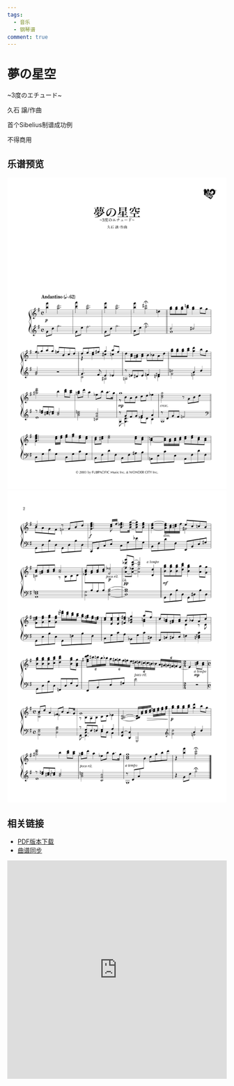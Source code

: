 ```yaml
---
tags:
  - 音乐
  - 钢琴谱
comment: true
---
```


# 夢の星空

~3度のエチュード~

久石 譲/作曲

首个Sibelius制谱成功例

不得商用
## 乐谱预览
![](assets/页面%201.png)![](assets/页面%202.png)
## 相关链接
- [PDF版本下载](https://likemsblog.netlify.app/files/夢の星空.pdf)
- [曲谱同步](https://www.bilibili.com/video/BV1bA3vztEyj/)
<iframe 
  src="https://player.bilibili.com/player.html?bvid=BV1bA3vztEyj&page=1&autoplay=0&danmaku=1" 
  scrolling="no" 
  frameborder="no" 
  allowfullscreen="true" 
  width="100%" 
  height="500">
</iframe>